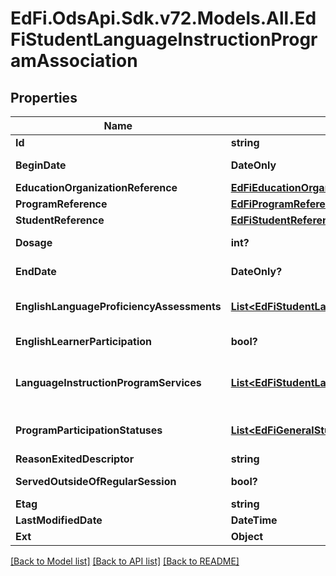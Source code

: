 # EdFi.OdsApi.Sdk.v72.Models.All.EdFiStudentLanguageInstructionProgramAssociation

## Properties

Name | Type | Description | Notes
------------ | ------------- | ------------- | -------------
**Id** | **string** |  | [optional] 
**BeginDate** | **DateOnly** | The earliest date the student is involved with the program. Typically, this is the date the student becomes eligible for the program. | 
**EducationOrganizationReference** | [**EdFiEducationOrganizationReference**](EdFiEducationOrganizationReference.md) |  | 
**ProgramReference** | [**EdFiProgramReference**](EdFiProgramReference.md) |  | 
**StudentReference** | [**EdFiStudentReference**](EdFiStudentReference.md) |  | 
**Dosage** | **int?** | The duration of time in minutes for which the student was assigned to participate in the program. | [optional] 
**EndDate** | **DateOnly?** | The month, day, and year on which the student exited the program or stopped receiving services. | [optional] 
**EnglishLanguageProficiencyAssessments** | [**List&lt;EdFiStudentLanguageInstructionProgramAssociationEnglishLanguageProficiencyAssessment&gt;**](EdFiStudentLanguageInstructionProgramAssociationEnglishLanguageProficiencyAssessment.md) | An unordered collection of studentLanguageInstructionProgramAssociationEnglishLanguageProficiencyAssessments. Results of yearly English language assessment. | [optional] 
**EnglishLearnerParticipation** | **bool?** | An indication that an English learner student is served by an English language instruction educational program supported with Title III of ESEA funds. | [optional] 
**LanguageInstructionProgramServices** | [**List&lt;EdFiStudentLanguageInstructionProgramAssociationLanguageInstructionProgramService&gt;**](EdFiStudentLanguageInstructionProgramAssociationLanguageInstructionProgramService.md) | An unordered collection of studentLanguageInstructionProgramAssociationLanguageInstructionProgramServices. Indicates the service(s) being provided to the student by the language instruction program. | [optional] 
**ProgramParticipationStatuses** | [**List&lt;EdFiGeneralStudentProgramAssociationProgramParticipationStatus&gt;**](EdFiGeneralStudentProgramAssociationProgramParticipationStatus.md) | An unordered collection of generalStudentProgramAssociationProgramParticipationStatuses. The status of the student&#39;s program participation. | [optional] 
**ReasonExitedDescriptor** | **string** | The reason the student left the program within a school or district. | [optional] 
**ServedOutsideOfRegularSession** | **bool?** | Indicates whether the student received services during the summer session or between sessions. | [optional] 
**Etag** | **string** | A unique system-generated value that identifies the version of the resource. | [optional] 
**LastModifiedDate** | **DateTime** | The date and time the resource was last modified. | [optional] 
**Ext** | **Object** | Extensions to the StudentLanguageInstructionProgramAssociation entity. | [optional] 

[[Back to Model list]](../README.md#documentation-for-models) [[Back to API list]](../README.md#documentation-for-api-endpoints) [[Back to README]](../README.md)

